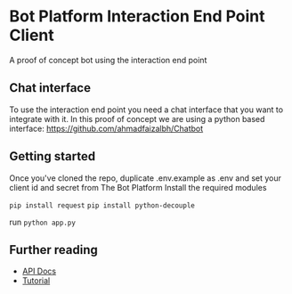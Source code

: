 # Bot Platform Interaction End Point Client
A proof of concept bot using the interaction end point

## Chat interface
To use the interaction end point you need a chat interface that you want to integrate with it. In this proof of concept we are using a python based interface: https://github.com/ahmadfaizalbh/Chatbot

## Getting started
Once you've cloned the repo, duplicate .env.example as .env and set your client id and secret from The Bot Platform
Install the required modules

```pip install request```
```pip install python-decouple```

run `python app.py`

## Further reading
- [API Docs](https://drive.google.com/file/d/1XSo1WfToh3tsU4iSulaum64K_dvpudxx/view?usp=sharing)
- [Tutorial](https://docs.google.com/document/d/1XiUkf4Mbvk55ZbYmewLPsFoFcHiVFmLNQyaXyYskxi4/edit?usp=sharing)
